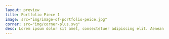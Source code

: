 ```yaml
---
layout: preview
title: Portfolio Piece 1
image: src="img/image-of-portfolio-peice.jpg"
corner: src="img/corner-plus.svg"
desc: Lorem ipsum dolor sit amet, consectetuer adipiscing elit. Aenean commodo ligula eget dolor. Aenean massa.
---
```

